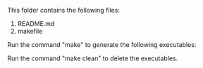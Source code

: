 This folder contains the following files:
1. README.md
2. makefile

Run the command "make" to generate the following executables:


Run the command "make clean" to delete the executables.
